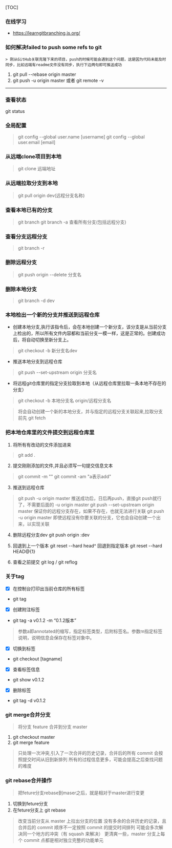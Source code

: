 [TOC]
### 在线学习
 - https://learngitbranching.js.org/
### 如何解决failed to push some refs to git
    > 刚从GitHub关联克隆下来的项目，push的时候可能会遇到这个问题，这是因为代码未能及时同步，比如远端有readme文件没有同步，执行下边两句即可推送成功
  1. git pull --rebase origin master
  2. git push -u origin master  或者
  git remote -v

  ---

  ### 查看状态
  git status

  ### 全局配置

> git config --global user.name [username]
> git config --global user.email [email]

### 从远端clone项目到本地
> git clone 远端地址
### 从远端拉取分支到本地

>git pull origin dev(远程分支名称)

### 查看本地已有的分支
> git branch
> git branch -a 查看所有分支(包括远程分支)
### 查看分支远程分支
> git branch -r
### 删除远程分支 
> git push origin --delete 分支名
### 删除本地分支 
>git branch -d dev
### 本地检出一个新的分支并推送到远程仓库
- 创建本地分支,执行该指令后，会在本地创建一个新分支，该分支是从当前分支上检出的，所以所有文件内容都和当前分支一模一样，这是正常的。创建成功后，将自动切换至新分支上。
>git checkout -b 新分支名dev
- 推送本地分支到远程仓库
> git push --set-upstream origin 分支名

- 将远程git仓库里的指定分支拉取到本地（从远程仓库里拉取一条本地不存在的分支）
> git checkout -b 本地分支名 origin/远程分支名

> 将会自动创建一个新的本地分支，并与指定的远程分支关联起来,拉取分支前先 git fetch

### 把本地仓库里的文件提交到远程仓库里
1. 将所有有改动的文件添加进来
> git add .
2. 提交刚刚添加的文件,并且必须写一句提交信息文本
> git commit -m ""
> git commit -am "a表示add"

3. 推送到远程仓库
> git push -u origin master
> 推送成功后，日后再push，直接git push就行了，不需要后面的 -u origin master
> git push --set-upstream origin master 保证你的远程分支存在，如果不存在，也就无法进行关联
> git push -u origin master  即使远程没有你要关联的分支，它也会自动创建一个出来，以实现关联
4. 删除远程分支dev
git push origin  :dev

5. 回退到上一个版本
git reset --hard head^
 回退到指定版本
 git reset --hard HEAD@{1}

6. 查看之前提交
 git log / git reflog

### 关于tag
- [x] 在控制台打印出当前仓库的所有标签
- git tag 
- [x] 创建附注标签
- git tag -a v0.1.2 -m “0.1.2版本” 
> 参数a即annotated的缩写，指定标签类型，后附标签名。参数m指定标签说明，说明信息会保存在标签对象中。
- [x] 切换到标签
- git checkout [tagname]
- [x] 查看标签信息
- git show v0.1.2
- [x] 删除标签
-  git tag -d v0.1.2
### git merge合并分支
> 将分支 feature 合并到分支 master
1. git checkout master
2. git merge feature
>只处理一次冲突,引入了一次合并的历史记录，合并后的所有 commit 会按照提交时间从旧到新排列
所有的过程信息更多，可能会提高之后查找问题的难度
### git rebase合并操作
>把feture分支rebase到maser之后，就是相对于master进行变更
1. 切换到feture分支
2. 在feture分支上 git rebase
>改变当前分支从 master 上拉出分支的位置
没有多余的合并历史的记录，且合并后的 commit 顺序不一定按照 commit 的提交时间排列
可能会多次解决同一个地方的冲突（有 squash 来解决）
更清爽一些，master 分支上每个 commit 点都是相对独立完整的功能单元





